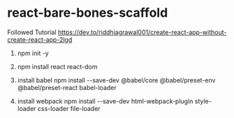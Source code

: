 # react-bare-bones-scaffold
 
Followed Tutorial
https://dev.to/riddhiagrawal001/create-react-app-without-create-react-app-2lgd

1. npm init -y

2. npm install react react-dom 

3. install babel
npm install --save-dev @babel/core @babel/preset-env @babel/preset-react babel-loader

4. install webpack
npm install --save-dev html-webpack-plugin style-loader css-loader file-loader